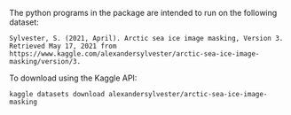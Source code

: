 The python programs in the package are intended to run on the following dataset:
```
Sylvester, S. (2021, April). Arctic sea ice image masking, Version 3. Retrieved May 17, 2021 from https://www.kaggle.com/alexandersylvester/arctic-sea-ice-image-masking/version/3.
```
To download using the Kaggle API:
```
kaggle datasets download alexandersylvester/arctic-sea-ice-image-masking
```